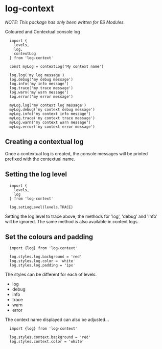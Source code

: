 # log-context

*NOTE: This package has only been written for ES Modules.*

Coloured and Contextual console log

```
  import {
    levels,
    log,
    contextLog
  } from 'log-context'

  const myLog = contextLog('My context name')

  log.log('my log message')
  log.debug('my debug message')
  log.info('my info message')
  log.trace('my trace message')
  log.warn('my warn message')
  log.error('my error message')

  myLog.log('my context log message')
  myLog.debug('my context debug message')
  myLog.info('my context info message')
  myLog.trace('my context trace message')
  myLog.warn('my context warn message')
  myLog.error('my context error message')

```

## Creating a contextual log

Once a contextual log is created, the console messages will be printed prefixed with the contextual name.

## Setting the log level

```
  import {
    levels,
    log
  } from 'log-context'

  log.setLogLevel(levels.TRACE)
```

Setting the log level to trace above, the methods for 'log', 'debug' and 'info' will be ignored.
The same method is also available in context logs.

## Set the colours and padding

```
  import {log} from 'log-context'

  log.styles.log.background = 'red'
  log.styles.log.color = 'white'
  log.styles.log.padding = '1px'
```

The styles can be different for each of levels.

 - log
 - debug
 - info
 - trace
 - warn
 - error

The context name displayed can also be adjusted...

```
  import {log} from 'log-context'

  log.styles.context.background = 'red'
  log.styles.context.color = 'white'
```